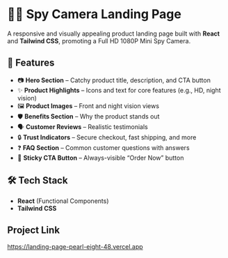 # 🕵️‍♂️ Spy Camera Landing Page

A responsive and visually appealing product landing page built with **React** and **Tailwind CSS**, promoting a Full HD 1080P Mini Spy Camera.

## 🚀 Features

- 📷 **Hero Section** – Catchy product title, description, and CTA button
- ✨ **Product Highlights** – Icons and text for core features (e.g., HD, night vision)
- 🖼️ **Product Images** – Front and night vision views
- 🛡️ **Benefits Section** – Why the product stands out
- 🗣️ **Customer Reviews** – Realistic testimonials
- 🔒 **Trust Indicators** – Secure checkout, fast shipping, and more
- ❓ **FAQ Section** – Common customer questions with answers
- 📌 **Sticky CTA Button** – Always-visible “Order Now” button

## 🛠️ Tech Stack

- **React** (Functional Components)
- **Tailwind CSS**
  
## Project Link
https://landing-page-pearl-eight-48.vercel.app
